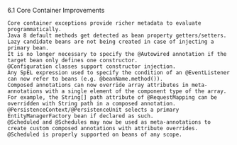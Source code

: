 6.1 Core Container Improvements

    Core container exceptions provide richer metadata to evaluate programmatically.
    Java 8 default methods get detected as bean property getters/setters.
    Lazy candidate beans are not being created in case of injecting a primary bean.
    It is no longer necessary to specify the @Autowired annotation if the target bean only defines one constructor.
    @Configuration classes support constructor injection.
    Any SpEL expression used to specify the condition of an @EventListener can now refer to beans (e.g. @beanName.method()).
    Composed annotations can now override array attributes in meta-annotations with a single element of the component type of the array. For example, the String[] path attribute of @RequestMapping can be overridden with String path in a composed annotation.
    @PersistenceContext/@PersistenceUnit selects a primary EntityManagerFactory bean if declared as such.
    @Scheduled and @Schedules may now be used as meta-annotations to create custom composed annotations with attribute overrides.
    @Scheduled is properly supported on beans of any scope. 